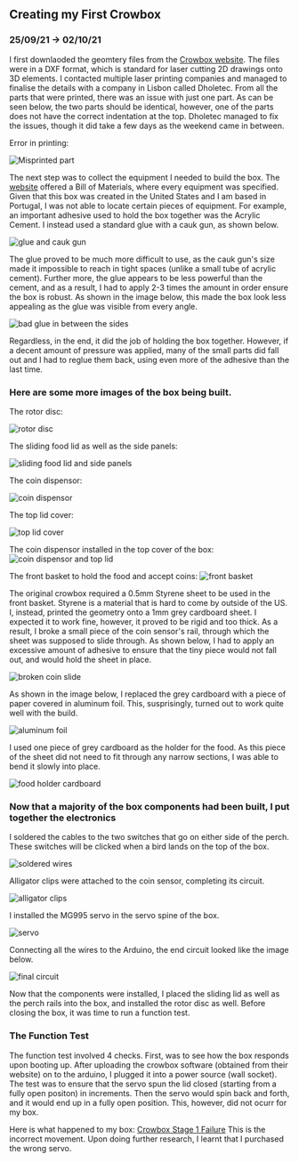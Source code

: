 ## Creating my First Crowbox
### 25/09/21 -> 02/10/21

I first downlaoded the geomtery files from the [Crowbox website](https://thecrowbox.com/). The files were in a DXF format, which is standard for laser cutting 2D drawings onto 3D elements. I contacted multiple laser printing companies and managed to finalise the details with a company in Lisbon called Dholetec. From all the parts that were printed, there was an issue with just one part. As can be seen below, the two parts should be identical, however, one of the parts does not have the correct indentation at the top. Dholetec managed to fix the issues, though it did take a few days as the weekend came in between. 

Error in printing: 

![Misprinted part]()

The next step was to collect the equipment I needed to build the box. The [website](https://thecrowbox.com/wiki/doku.php?id=kit:CrowBox2_v20_bom) offered a Bill of Materials, where every equipment was specified. Given that this box was created in the United States and I am based in Portugal, I was not able to locate certain pieces of equipment. For example, an important adhesive used to hold the box together was the Acrylic Cement. I instead used a standard glue with a cauk gun, as shown below. 

![glue and cauk gun]()

The glue proved to be much more difficult to use, as the cauk gun's size made it impossible to reach in tight spaces (unlike a small tube of acrylic cement). Further more, the glue appears to be less powerful than the cement, and as a result, I had to apply 2-3 times the amount in order ensure the box is robust. As shown in the image below, this made the box look less appealing as the glue was visible from every angle. 

![bad glue in between the sides]()

Regardless, in the end, it did the job of holding the box together. However, if a decent amount of pressure was applied, many of the small parts did fall out and I had to reglue them back, using even more of the adhesive than the last time. 

### Here are some more images of the box being built. 

The rotor disc: 

![rotor disc]()

The sliding food lid as well as the side panels:

![sliding food lid and side panels]()

The coin dispensor:

![coin dispensor]()

The top lid cover:

![top lid cover]()

The coin dispensor installed in the top cover of the box: 
![coin dispensor and top lid]()

The front basket to hold the food and accept coins:
![front basket]()

The original crowbox required a 0.5mm Styrene sheet to be used in the front basket. Styrene is a material that is hard to come by outside of the US. I, instead, printed the geometry onto a 1mm grey cardboard sheet. I expected it to work fine, however, it proved to be rigid and too thick. As a result, I broke a small piece of the coin sensor's rail, through which the sheet was supposed to slide through. As shown below, I had to apply an excessive amount of adhesive to ensure that the tiny piece would not fall out, and would hold the sheet in place.

![broken coin slide]()

As shown in the image below, I replaced the grey cardboard with a piece of paper covered in aluminum foil. This, susprisingly, turned out to work quite well with the build. 

![aluminum foil]()

I used one piece of grey cardboard as the holder for the food. As this piece of the sheet did not need to fit through any narrow sections, I was able to bend it slowly into place.

![food holder cardboard]()

### Now that a majority of the box components had been built, I put together the electronics 

I soldered the cables to the two switches that go on either side of the perch. These switches will be clicked when a bird lands on the top of the box. 

![soldered wires]()

Alligator clips were attached to the coin sensor, completing its circuit. 

![alligator clips]()

I installed the MG995 servo in the servo spine of the box. 

![servo]()

Connecting all the wires to the Arduino, the end circuit looked like the image below. 

![final circuit]()

Now that the components were installed, I placed the sliding lid as well as the perch rails into the box, and installed the rotor disc as well. Before closing the box, it was time to run a function test.

### The Function Test 
The function test involved 4 checks. First, was to see how the box responds upon booting up. After uploading the crowbox software (obtained from their website) on to the arduino, I plugged it into a power source (wall socket). The test was to ensure that the servo spun the lid closed (starting from a fully open positon) in increments. Then the servo would spin back and forth, and it would end up in a fully open position. This, however, did not ocurr for my box. 

Here is what happened to my box: [Crowbox Stage 1 Failure](https://www.youtube.com/watch?v=lhO7J16TM84)
This is the incorrect movement. Upon doing further research, I learnt that I purchased the wrong servo.
